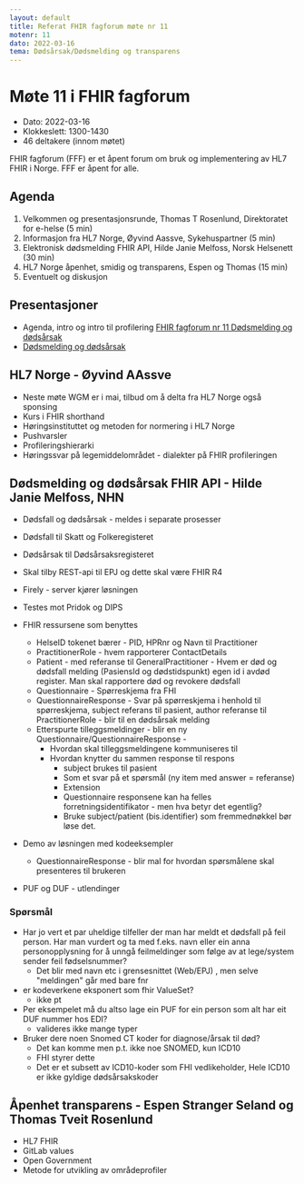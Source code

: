 ```yaml
---
layout: default
title: Referat FHIR fagforum møte nr 11
motenr: 11
dato: 2022-03-16
tema: Dødsårsak/Dødsmelding og transparens
---
```


# Møte 11 i FHIR fagforum

* Dato: 2022-03-16
* Klokkeslett: 1300-1430
* 46 deltakere (innom møtet)

FHIR fagforum (FFF) er et åpent forum om bruk og implementering av HL7 FHIR i Norge. FFF er åpent for alle.

## Agenda

1. Velkommen og presentasjonsrunde, Thomas T Rosenlund, Direktoratet for e-helse (5 min)
1. Informasjon fra HL7 Norge, Øyvind Aassve, Sykehuspartner (5 min)
1. Elektronisk dødsmelding FHIR API, Hilde Janie Melfoss, Norsk Helsenett (30 min)
1. HL7 Norge åpenhet, smidig og transparens, Espen og Thomas (15 min)
1. Eventuelt og diskusjon

## Presentasjoner

* Agenda, intro og intro til profilering [FHIR fagforum nr 11 Dødsmelding og dødsårsak](../presentasjon/2022-03-16-FHIR-fagforum-11.pdf)
* [Dødsmelding og dødsårsak](../presentasjon/2022-03-16-DODEPJ.pdf)

## HL7 Norge - Øyvind AAssve

* Neste møte WGM er i mai, tilbud om å delta fra HL7 Norge også sponsing
* Kurs i FHIR shorthand
* Høringsinstituttet og metoden for normering i HL7 Norge
* Pushvarsler
* Profileringshierarki
* Høringssvar på legemiddelområdet - dialekter på FHIR profileringen

## Dødsmelding og dødsårsak FHIR API - Hilde Janie Melfoss, NHN

* Dødsfall og dødsårsak - meldes i separate prosesser
* Dødsfall til Skatt og Folkeregisteret
* Dødsårsak til Dødsårsaksregisteret
* Skal tilby REST-api til EPJ og dette skal være FHIR R4
* Firely - server kjører løsningen
* Testes mot Pridok og DIPS

* FHIR ressursene som benyttes
  * HelseID tokenet bærer - PID, HPRnr og Navn til Practitioner
  * PractitionerRole - hvem rapporterer ContactDetails
  * Patient - med referanse til GeneralPractitioner - Hvem er død og dødsfall melding (PasiensId og dødstidspunkt) egen id i avdød register. Man skal rapportere død og revokere dødsfall
  * Questionnaire - Spørreskjema fra FHI
  * QuestionnaireResponse - Svar på spørreskjema i henhold til spørreskjema, subject referans til pasient, author referanse til PractitionerRole - blir til en dødsårsak melding
  * Etterspurte tilleggsmeldinger - blir en ny Questionnaire/QuestionnaireResponse - 
    * Hvordan skal tilleggsmeldingene kommuniseres til 
	* Hvordan knytter du sammen response til respons
	  * subject brukes til pasient
	  * Som et svar på et spørsmål (ny item med answer = referanse)
	  * Extension
	  * Questionnaire responsene kan ha felles forretningsidentifikator - men hva betyr det egentlig?
	  * Bruke subject/patient (bis.identifier) som fremmednøkkel bør løse det.
* Demo av løsningen med kodeeksempler
  * QuestionnaireResponse - blir mal for hvordan spørsmålene skal presenteres til brukeren
* PUF og DUF - utlendinger
  
### Spørsmål

* Har jo vert et par uheldige tilfeller der man har meldt et dødsfall på feil person. Har man vurdert og ta med f.eks. navn eller ein anna personopplysning for å unngå feilmeldinger som følge av at lege/system sender feil fødselsnummer?
  * Det blir med navn etc i grensesnittet (Web/EPJ) , men selve "meldingen" går med bare fnr
* er kodeverkene eksponert som fhir ValueSet?
  * ikke pt
* Per eksempelet må du altso lage ein PUF for ein person som alt har eit DUF nummer hos EDI?
  * valideres ikke mange typer
* Bruker dere noen Snomed CT koder for diagnose/årsak til død?
  * Det kan komme men p.t. ikke noe SNOMED, kun ICD10
  * FHI styrer dette
  * Det er et subsett av ICD10-koder som FHI vedlikeholder, Hele ICD10 er ikke gyldige dødsårsakskoder

## Åpenhet transparens - Espen Stranger Seland og Thomas Tveit Rosenlund

* HL7 FHIR
* GitLab values
* Open Government
* Metode for utvikling av områdeprofiler




